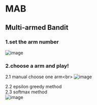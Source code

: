 # MAB
## Multi-armed Bandit

### 1.set the arm number
![image](https://github.com/Jerryzhangzhao/MAB/blob/master/images/set%20arm%20number.png)

### 2.choose a arm and play!
2.1 manual choose one arm\<br>
![image](https://github.com/Jerryzhangzhao/MAB/blob/master/images/manual%20choose.png)

2.2 epsilon greedy method   
2.3 softmax method</br>
![image](https://github.com/Jerryzhangzhao/MAB/blob/master/images/softmax%20method.png)
